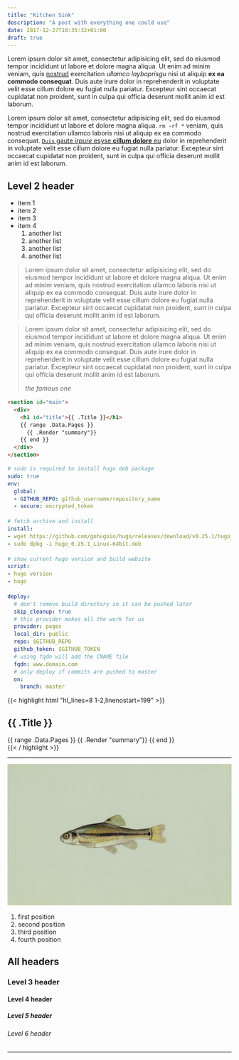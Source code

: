 ```yaml
---
title: "Kitchen Sink"
description: "A post with everything one could use"
date: 2017-12-27T10:35:32+01:00
draft: true
---
```


Lorem ipsum dolor sit amet, consectetur adipisicing elit, sed do eiusmod tempor incididunt ut labore et dolore magna aliqua. Ut enim ad minim veniam, quis [nostrud](/) exercitation _ullamco layboprisgu_ nisi ut aliquip **ex ea commodo consequat**. Duis aute irure dolor in reprehenderit in voluptate velit esse cillum dolore eu fugiat nulla pariatur. Excepteur sint occaecat cupidatat non proident, sunt in culpa qui officia deserunt mollit anim id est laborum.

Lorem ipsum dolor sit amet, consectetur adipisicing elit, sed do eiusmod tempor incididunt ut labore et dolore magna aliqua. `rm -rf *` veniam, quis nostrud exercitation ullamco laboris nisi ut aliquip ex ea commodo consequat. [`Duis` gaute _irpure_ esyse **cillum dolore** eu](/) dolor in reprehenderit in voluptate velit esse cillum dolore eu fugiat nulla pariatur. Excepteur sint occaecat cupidatat non proident, sunt in culpa qui officia deserunt mollit anim id est laborum.

## Level 2 header

* item 1
* item 2
* item 3
* item 4
  1. another list
  1. another list
  1. another list
  1. another list

> Lorem ipsum dolor sit amet, consectetur adipisicing elit, sed do eiusmod tempor incididunt ut labore et dolore magna aliqua. Ut enim ad minim veniam, quis nostrud exercitation ullamco laboris nisi ut aliquip ex ea commodo consequat. Duis aute irure dolor in reprehenderit in voluptate velit esse cillum dolore eu fugiat nulla pariatur. Excepteur sint occaecat cupidatat non proident, sunt in culpa qui officia deserunt mollit anim id est laborum.


<blockquote>
  <p>Lorem ipsum dolor sit amet, consectetur adipisicing elit, sed do eiusmod tempor incididunt ut labore et dolore magna aliqua. Ut enim ad minim veniam, quis nostrud exercitation ullamco laboris nisi ut aliquip ex ea commodo consequat. Duis aute irure dolor in reprehenderit in voluptate velit esse cillum dolore eu fugiat nulla pariatur. Excepteur sint occaecat cupidatat non proident, sunt in culpa qui officia deserunt mollit anim id est laborum.
  </p>
  <cite>the famous one</cite>
</blockquote>

```html
<section id="main">
  <div>
    <h1 id="title">{{ .Title }}</h1>
    {{ range .Data.Pages }}
      {{ .Render "summary"}}
    {{ end }}
  </div>
</section>
```

```yaml
# sudo is required to install hugo deb package
sudo: true
env:
  global:
  - GITHUB_REPO: github_username/repository_name
  - secure: encrypted_token

# fetch archive and install
install:
- wget https://github.com/gohugoio/hugo/releases/download/v0.25.1/hugo_0.25.1_Linux-64bit.deb
- sudo dpkg -i hugo_0.25.1_Linux-64bit.deb

# show current hugo version and build website
script:
- hugo version
- hugo

deploy:
  # don't remove build directory so it can be pushed later
  skip_cleanup: true
  # this provider makes all the work for us
  provider: pages
  local_dir: public
  repo: $GITHUB_REPO
  github_token: $GITHUB_TOKEN
  # using fqdn will add the CNAME file
  fqdn: www.domain.com
  # only deploy if commits are pushed to master
  on:
    branch: master
```

{{< highlight html "hl_lines=8 1-2,linenostart=199" >}}
<section id="main">
  <div>
    <h1 id="title">{{ .Title }}</h1>
    {{ range .Data.Pages }}
      {{ .Render "summary"}}
    {{ end }}
  </div>
</section>
{{< / highlight >}}



---

![Image of a minnow fish](/img/minnow-large.jpg)

1. first position
2. second position
3. third position
4. fourth position

## All headers

### Level 3 header

#### Level 4 header

##### Level 5 header

###### Level 6 header

---
